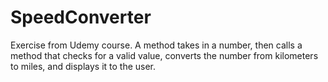 # SpeedConverter
Exercise from Udemy course. A method takes in a number, then calls a method that checks for a valid value, converts the number from kilometers to miles, and displays it to the user.
